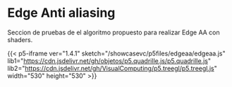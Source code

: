 # Edge Anti aliasing

Seccion de pruebas de el algoritmo propuesto para realizar Edge AA con shaders.

{{< p5-iframe ver="1.4.1" sketch="/showcasevc/p5files/edgeaa/edgeaa.js" lib1="https://cdn.jsdelivr.net/gh/objetos/p5.quadrille.js/p5.quadrille.js" lib2="https://cdn.jsdelivr.net/gh/VisualComputing/p5.treegl/p5.treegl.js" width="530" height="530" >}}
